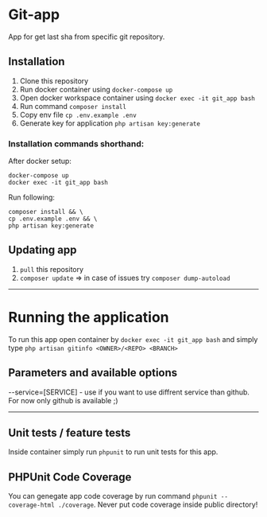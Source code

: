 # Git-app

App for get last sha from specific git repository.

## Installation

1. Clone this repository
2. Run docker container using `docker-compose up`
3. Open docker workspace container using `docker exec -it git_app bash`
4. Run command `composer install`
5. Copy env file `cp .env.example .env`
6. Generate key for application `php artisan key:generate`

### Installation commands shorthand:

After docker setup:
```
docker-compose up
docker exec -it git_app bash
```

Run following:

```
composer install && \
cp .env.example .env && \
php artisan key:generate
```

## Updating app
1. `pull` this repository
2. `composer update` => in case of issues try `composer dump-autoload`

---

# Running the application

To run this app open container by `docker exec -it git_app bash` and simply type `php artisan gitinfo <OWNER>/<REPO> <BRANCH>`

## Parameters and available options

--service=[SERVICE] - use if you want to use diffrent service than github. For now only github is available ;)

---

## Unit tests / feature tests

Inside container simply run `phpunit` to run unit tests for this app.

## PHPUnit Code Coverage

You can genegate app code coverage by run command `phpunit --coverage-html ./coverage`.
Never put code coverage inside public directory!